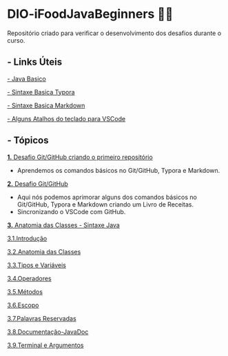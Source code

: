 # DIO-iFoodJavaBeginners :man_student:
Repositório criado para verificar o desenvolvimento dos desafios durante o curso.

##  - Links Úteis 

[ - Java Basico](https://glysns.gitbook.io/java-basico/)

[ - Sintaxe Basica Typora](https://support.typora.io/Markdown-Reference/#overview)

[ - Sintaxe Basica Markdown](https://www.markdownguide.org/basic-syntax/)

[ - Alguns Atalhos do teclado para VSCode](https://cristianefaria.com/atalhos-visual-studio-code/)


##  - Tópicos

[**1.** Desafio  Git/GitHub criando o primeiro repositório](https://github.com/WesleyZanelatto/DIO-iFoodJavaBeginners/tree/master/1.DesafioGithubPrimeiroRepositorio)
  - Aprendemos os comandos básicos no Git/GitHub, Typora e Markdown.

[**2.** Desafio Git/GitHub ](https://github.com/WesleyZanelatto/DIO-iFoodJavaBeginners/tree/master/2.LivroReceitas)
 - Aqui nós podemos aprimorar alguns dos comandos básicos no Git/GitHub, Typora e Markdown criando um Livro de Receitas.
 - Sincronizando o VSCode com GitHub.

[**3.** Anatomia das Classes - Sintaxe Java](https://github.com/WesleyZanelatto/DIO-iFoodJavaBeginners/tree/master/3.JavaAnatomiaClasses)

[ 3.1.Introdução](https://github.com/WesleyZanelatto/DIO-iFoodJavaBeginners/tree/master/3.JavaAnatomiaClasses/src/edu/wesley/aprendendoasintaxejava/_1_introducao)

[3.2.Anatomia das Classes](https://github.com/WesleyZanelatto/DIO-iFoodJavaBeginners/tree/master/3.JavaAnatomiaClasses/src/edu/wesley/aprendendoasintaxejava/_2_anatomiadasclasses)

[3.3.Tipos e Variáveis](https://github.com/WesleyZanelatto/DIO-iFoodJavaBeginners/tree/master/3.JavaAnatomiaClasses/src/edu/wesley/aprendendoasintaxejava/_3_tiposevariaveis)

[3.4.Operadores](https://github.com/WesleyZanelatto/DIO-iFoodJavaBeginners/tree/master/3.JavaAnatomiaClasses/src/edu/wesley/aprendendoasintaxejava/_4_operadores)

[3.5.Métodos](https://github.com/WesleyZanelatto/DIO-iFoodJavaBeginners/tree/master/3.JavaAnatomiaClasses/src/edu/wesley/aprendendoasintaxejava/_5_metodos)

[3.6.Escopo](https://github.com/WesleyZanelatto/DIO-iFoodJavaBeginners/tree/master/3.JavaAnatomiaClasses/src/edu/wesley/aprendendoasintaxejava/_6_escopo)

[3.7.Palavras Reservadas](https://github.com/WesleyZanelatto/DIO-iFoodJavaBeginners/tree/master/3.JavaAnatomiaClasses/src/edu/wesley/aprendendoasintaxejava/_7_palavrasreservadas)

[3.8.Documentação-JavaDoc](https://github.com/WesleyZanelatto/DIO-iFoodJavaBeginners/tree/master/3.JavaAnatomiaClasses/src/edu/wesley/aprendendoasintaxejava/_8_javadoc)

[3.9.Terminal e Argumentos](https://github.com/WesleyZanelatto/DIO-iFoodJavaBeginners/tree/master/3.JavaAnatomiaClasses/src/edu/wesley/aprendendoasintaxejava/_9_terminalargumentos)


